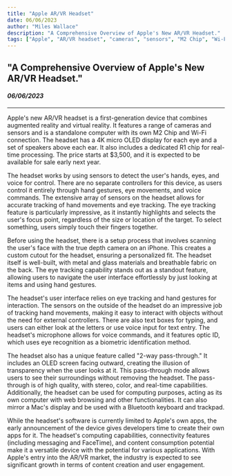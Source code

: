 ```yaml
---
title: "Apple AR/VR Headset"
date: 06/06/2023
author: "Miles Wallace"
description: "A Comprehensive Overview of Apple's New AR/VR Headset."
tags: ["Apple", "AR/VR headset", "cameras", "sensors", "M2 Chip", "Wi-Fi connection", "4K micro OLED display", "R1 Chip", "hand gestures", "optic ID", "Bluetooth",  ]
---
```

## "A Comprehensive Overview of Apple's New AR/VR Headset."
#### _06/06/2023_ 
____
Apple's new AR/VR headset is a first-generation device that combines augmented reality and virtual reality. It features a range of cameras and sensors and is a standalone computer with its own M2 Chip and Wi-Fi connection. The headset has a 4K micro OLED display for each eye and a set of speakers above each ear. It also includes a dedicated R1 chip for real-time processing. The price starts at $3,500, and it is expected to be available for sale early next year.

The headset works by using sensors to detect the user's hands, eyes, and voice for control. There are no separate controllers for this device, as users control it entirely through hand gestures, eye movements, and voice commands. The extensive array of sensors on the headset allows for accurate tracking of hand movements and eye tracking. The eye tracking feature is particularly impressive, as it instantly highlights and selects the user's focus point, regardless of the size or location of the target. To select something, users simply touch their fingers together.

Before using the headset, there is a setup process that involves scanning the user's face with the true depth camera on an iPhone. This creates a custom cutout for the headset, ensuring a personalized fit. The headset itself is well-built, with metal and glass materials and breathable fabric on the back. The eye tracking capability stands out as a standout feature, allowing users to navigate the user interface effortlessly by just looking at items and using hand gestures.

The headset's user interface relies on eye tracking and hand gestures for interaction. The sensors on the outside of the headset do an impressive job of tracking hand movements, making it easy to interact with objects without the need for external controllers. There are also text boxes for typing, and users can either look at the letters or use voice input for text entry. The headset's microphone allows for voice commands, and it features optic ID, which uses eye recognition as a biometric identification method.

The headset also has a unique feature called "2-way pass-through." It includes an OLED screen facing outward, creating the illusion of transparency when the user looks at it. This pass-through mode allows users to see their surroundings without removing the headset. The pass-through is of high quality, with stereo, color, and real-time capabilities. Additionally, the headset can be used for computing purposes, acting as its own computer with web browsing and other functionalities. It can also mirror a Mac's display and be used with a Bluetooth keyboard and trackpad.

While the headset's software is currently limited to Apple's own apps, the early announcement of the device gives developers time to create their own apps for it. The headset's computing capabilities, connectivity features (including messaging and FaceTime), and content consumption potential make it a versatile device with the potential for various applications. With Apple's entry into the AR/VR market, the industry is expected to see significant growth in terms of content creation and user engagement.